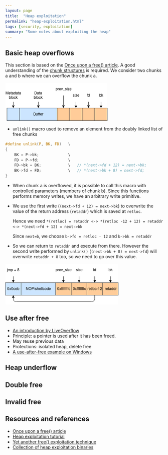 ```yaml
---
layout: page
title:  "Heap exploitation"
permalink: "heap-exploitation.html"
tags: [security, exploitation]
summary: "Some notes about exploiting the heap"
---
```


## Basic heap overflows
This section is based on the
[Once upon a free() article](http://phrack.org/issues/57/9.html). A good
understanding of the [chunk structures](/glibc-heaps.html#chunk-metada) is
required. We consider two chunks a and b where we can overflow the chunk a.

![setup](/images/heap-overflow-setup.png)

* `unlink()` macro used to remove an element from the doubly linked list of free chunks

```C
#define unlink(P, BK, FD)   \
{
    BK = P->bk;             \
    FD = P->fd;             \
    FD->bk = BK;            \   // *(next->fd + 12) = next->bk;
    BK->fd = FD;            \   // *(next->bk + 8) = next->fd;
}
```
* When chunk a is overflowed, it is possible to call this macro with controlled
  parameters (members of chunk b). Since this functions performs memory writes,
  we have an arbitrary write primitive.
* We use the first write (`(next->fd + 12) = next->bk`) to overwrite the value of
  the return address (`retaddr`) which is saved at `retloc`.

  Hence we need `*(retloc) = retaddr <-> *(retloc -12 + 12) = retaddr <-> *(next->fd + 12) = next->bk`

  Since `next=b`, we choose `b->fd = retloc - 12` and `b->bk = retaddr`
* So we can  return to `retaddr` and execute from there. However the second
  write performed by `unlink()` (`(next->bk + 8) = next->fd`) will overwrite
  `retaddr + 8` too, so we need to go over this value.

 ![payload](/images/heap-overflow-payload.png)

## Use after free
* [An introduction by LiveOverflow](https://www.youtube.com/watch?v=ZHghwsTRyzQ)
* Principle: a pointer is used after it has been freed.
* May reuse previous data
* Protections: isolated heap, delete free
* [A use-after-free example on Windows](https://www.purehacking.com/blog/lloyd-simon/an-introduction-to-use-after-free-vulnerabilities)

## Heap underflow

## Double free

## Invalid free


## Resources and references
* [Once upon a free() article](http://phrack.org/issues/57/9.html)
* [Heap exploitation tutorial](https://heap-exploitation.dhavalkapil.com/attacks/)
* [Yet another free() exploitation technique](http://phrack.org/issues/66/6.html)
* [Collection of heap exploitation binaries](https://github.com/shellphish/how2heap)
